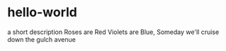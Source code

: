 # hello-world
a short description
Roses are Red Violets are Blue, Someday we'll cruise down the gulch avenue
